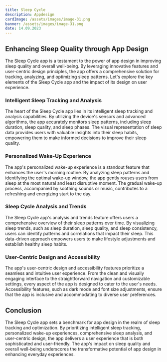 ```yaml
---
title: Sleep Cycle
description: Appdesign
cardImage: /assets/images/image-31.png
banner: /assets/images/image-31.png
date: 14.09.2023
---
```


## Enhancing Sleep Quality through App Design

The Sleep Cycle app is a testament to the power of app design in improving sleep quality and overall well-being. By leveraging innovative features and user-centric design principles, the app offers a comprehensive solution for tracking, analyzing, and optimizing sleep patterns. Let's explore the key elements of the Sleep Cycle app and the impact of its design on user experience.

### Intelligent Sleep Tracking and Analysis

The heart of the Sleep Cycle app lies in its intelligent sleep tracking and analysis capabilities. By utilizing the device's sensors and advanced algorithms, the app accurately monitors sleep patterns, including sleep duration, sleep quality, and sleep phases. The visual representation of sleep data provides users with valuable insights into their sleep habits, empowering them to make informed decisions to improve their sleep quality.

### Personalized Wake-Up Experience

The app's personalized wake-up experience is a standout feature that enhances the user's morning routine. By analyzing sleep patterns and identifying the optimal wake-up window, the app gently rouses users from sleep at the most natural and least disruptive moment. The gradual wake-up process, accompanied by soothing sounds or music, contributes to a refreshing and energizing start to the day.

### Sleep Cycle Analysis and Trends

The Sleep Cycle app's analysis and trends feature offers users a comprehensive overview of their sleep patterns over time. By visualizing sleep trends, such as sleep duration, sleep quality, and sleep consistency, users can identify patterns and correlations that impact their sleep. This data-driven approach empowers users to make lifestyle adjustments and establish healthy sleep habits.

### User-Centric Design and Accessibility

The app's user-centric design and accessibility features prioritize a seamless and intuitive user experience. From the clean and visually engaging interface to the straightforward navigation and customizable settings, every aspect of the app is designed to cater to the user's needs. Accessibility features, such as dark mode and font size adjustments, ensure that the app is inclusive and accommodating to diverse user preferences.

## Conclusion

The Sleep Cycle app sets a benchmark for app design in the realm of sleep tracking and optimization. By prioritizing intelligent sleep tracking, personalized wake-up experiences, comprehensive sleep analysis, and user-centric design, the app delivers a user experience that is both sophisticated and user-friendly. The app's impact on sleep quality and overall well-being underscores the transformative potential of app design in enhancing everyday experiences.